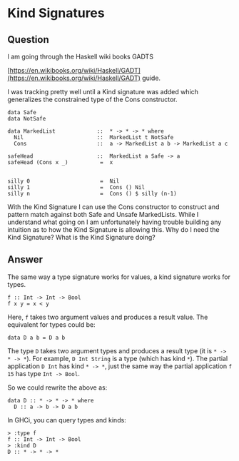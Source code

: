 
# Kind Signatures

## Question
        
I am going through the Haskell wiki books GADTS

[https://en.wikibooks.org/wiki/Haskell/GADT](https://en.wikibooks.org/wiki/Haskell/GADT) guide.

I was tracking pretty well until a Kind signature was added which generalizes the constrained type of the Cons constructor.

    data Safe
    data NotSafe
    
    data MarkedList             ::  * -> * -> * where
      Nil                       ::  MarkedList t NotSafe
      Cons                      ::  a -> MarkedList a b -> MarkedList a c
    
    safeHead                    ::  MarkedList a Safe -> a
    safeHead (Cons x _)          =  x
    
    
    silly 0                      =  Nil
    silly 1                      =  Cons () Nil
    silly n                      =  Cons () $ silly (n-1)
    

With the Kind Signature I can use the Cons constructor to construct and pattern match against both Safe and Unsafe MarkedLists. While I understand what going on I am unfortunately having trouble building any intuition as to how the Kind Signature is allowing this. Why do I need the Kind Signature? What is the Kind Signature doing?

## Answer
        
The same way a type signature works for values, a kind signature works for types.

    f :: Int -> Int -> Bool
    f x y = x < y
    

Here, `f` takes two argument values and produces a result value. The equivalent for types could be:

    data D a b = D a b
    

The type `D` takes two argument types and produces a result type (it is `* -> * -> *`). For example, `D Int String` is a type (which has kind `*`). The partial application `D Int` has kind `* -> *`, just the same way the partial application `f 15` has type `Int -> Bool`.

So we could rewrite the above as:

    data D :: * -> * -> * where
      D :: a -> b -> D a b
    

In GHCi, you can query types and kinds:

    > :type f
    f :: Int -> Int -> Bool
    > :kind D
    D :: * -> * -> *
